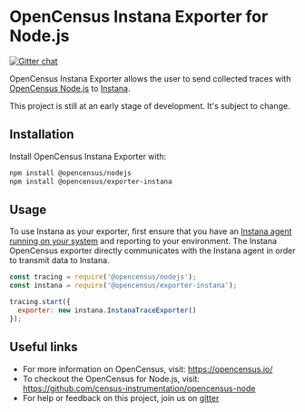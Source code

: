 # OpenCensus Instana Exporter for Node.js
[![Gitter chat][gitter-image]][gitter-url]

OpenCensus Instana Exporter allows the user to send collected traces with [OpenCensus Node.js](https://github.com/census-instrumentation/opencensus-node) to [Instana](https://www.instana.com/).

This project is still at an early stage of development. It's subject to change.

## Installation

Install OpenCensus Instana Exporter with:
```bash
npm install @opencensus/nodejs
npm install @opencensus/exporter-instana
```

## Usage
To use Instana as your exporter, first ensure that you have an [Instana agent running on your system](https://docs.instana.io/quick_start/getting_started/) and reporting to your environment. The Instana OpenCensus exporter directly communicates with the Instana agent in order to transmit data to Instana.

```javascript
const tracing = require('@opencensus/nodejs');
const instana = require('@opencensus/exporter-instana');

tracing.start({
  exporter: new instana.InstanaTraceExporter()
});
```

## Useful links
- For more information on OpenCensus, visit: <https://opencensus.io/>
- To checkout the OpenCensus for Node.js, visit: <https://github.com/census-instrumentation/opencensus-node>
- For help or feedback on this project, join us on [gitter](https://gitter.im/census-instrumentation/Lobby)

[gitter-image]: https://badges.gitter.im/census-instrumentation/lobby.svg
[gitter-url]: https://gitter.im/census-instrumentation/lobby?utm_source=badge&utm_medium=badge&utm_campaign=pr-badge&utm_content=badge
